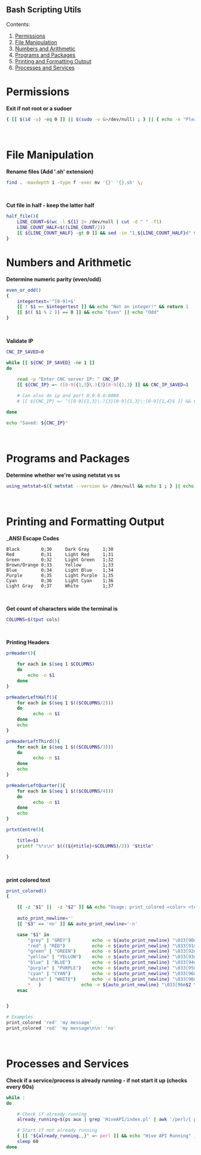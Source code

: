  Bash Scripting Utils
----------------------

Contents:
1. [Permissions](#permissions)
2. [File Manipulation](#file-permissions)
3. [Numbers and Arithmetic](#numbers-and-arithmetic)
4. [Programs and Packages](#programs-and-packages)
5. [Printing and Formatting Output](#printing-and-formatting-output)
6. [Processes and Services](#processes-and-services)


#  Permissions

__Exit if not root or a sudoer__
```bash
{ [[ $(id -u) -eq 0 ]] || $(sudo -v &>/dev/null) ; } || { echo -e "Please run with sudo privileges.\nExiting..." ; exit 1 ; } 
```

<br />

# File Manipulation
__Rename files (Add '.sh' extension)__
```bash
find . -maxdepth 1 -type f -exec mv '{}' '{}.sh' \;
```

<br />

__Cut file in half - keep the latter half__
```bash
half_file(){
    LINE_COUNT=$(wc -l ${1} 2> /dev/null | cut -d " " -f1)
    LINE_COUNT_HALF=$((LINE_COUNT/2))
    [[ ${LINE_COUNT_HALF} -gt 0 ]] && sed -in "1,${LINE_COUNT_HALF}d" ${1}
}
```


# Numbers and Arithmetic

__Determine numeric parity (even/odd)__
```bash
even_or_odd()
{
    integertest='^[0-9]+$'
    [[ ! $1 =~ $integertest ]] && echo "Not an integer!" && return 1
    [[ $(( $1 % 2 )) == 0 ]] && echo "Even" || echo "Odd"
}
```

<br />


__Validate IP__
```bash
CNC_IP_SAVED=0

while [[ ${CNC_IP_SAVED} -ne 1 ]] 
do

    read -p "Enter CNC server IP: " CNC_IP
    [[ ${CNC_IP} =~ ([0-9]{1,3}\.){3}[0-9]{1,3} ]] && CNC_IP_SAVED=1
    
    # Can also do ip and port 0.0.0.0:8080
    # [[ ${CNC_IP} =~ ^([0-9]{1,3}\.){3}[0-9]{1,3}\:[0-9]{1,4}$ ]] && CNC_IP_SAVED=1

done

echo "Saved: ${CNC_IP}"
```

<br />


# Programs and Packages

__Determine whether we're using netstat vs ss__
```bash
using_netstat=$({ netstat --version &> /dev/null && echo 1 ; } || echo 0)
```

<br />

# Printing and Formatting Output


___ANSI Escape Codes__
```
Black        0;30     Dark Gray     1;30
Red          0;31     Light Red     1;31
Green        0;32     Light Green   1;32
Brown/Orange 0;33     Yellow        1;33
Blue         0;34     Light Blue    1;34
Purple       0;35     Light Purple  1;35
Cyan         0;36     Light Cyan    1;36
Light Gray   0;37     White         1;37
```

<br />

__Get count of characters wide the terminal is__
```bash
COLUMNS=$(tput cols)
```

<br />

__Printing Headers__
```bash
prHeader(){

    for each in $(seq 1 $COLUMNS)
    do
        echo -n $1
    done
}

prHeaderLeftHalf(){
    for each in $(seq 1 $(($COLUMNS/2)))
    do
          echo -n $1
    done
    echo
}

prHeaderLeftThird(){
    for each in $(seq 1 $(($COLUMNS/3)))
    do
          echo -n $1
    done
    echo
}

prHeaderLeftQuarter(){
    for each in $(seq 1 $(($COLUMNS/4)))
    do
          echo -n $1
    done
    echo
}

prtxtCentre(){

    title=$1
    printf "%*s\n" $(((${#title}+$COLUMNS)/2)) "$title"

}
```

<br />

__print colored text__
```bash
print_colored()
{

    [[ -z "$1" ||  -z "$2" ]] && echo "Usage: print_colored <color> <text>" && exit 1
    
    auto_print_newline=''
    [[ "$3" == 'no' ]] && auto_print_newline='-n' 

    case "$1" in
        "grey" | "GREY")        echo -e ${auto_print_newline} "\033[90m$2 \033[00m" ;;
        "red" | "RED")          echo -e ${auto_print_newline} "\033[91m$2 \033[00m" ;;
        "green" | "GREEN")      echo -e ${auto_print_newline} "\033[92m$2 \033[00m" ;;
        "yellow" | "YELLOW")    echo -e ${auto_print_newline} "\033[93m$2 \033[00m" ;;
        "blue" | "BLUE")        echo -e ${auto_print_newline} "\033[94m$2 \033[00m" ;;
        "purple" | "PURPLE")    echo -e ${auto_print_newline} "\033[95m$2 \033[00m" ;;
        "cyan" | "CYAN")        echo -e ${auto_print_newline} "\033[96m$2 \033[00m" ;;
        "white" | "WHITE")      echo -e ${auto_print_newline} "\033[96m$2 \033[00m" ;;
        *   )               echo -e ${auto_print_newline} "\033[96m$2 \033[00m" ;;
    esac


}

# Examples
print_colored 'red' 'my message'
print_colored 'red' 'my message\n\n' 'no'
```

<br />

# Processes and Services

__Check if a service/process is already running - if not start it up (checks every 60s)__
```bash
while :
do

    # Check if already running
    already_running=$(ps aux | grep 'HiveAPI/index.pl' | awk '/perl/{ print $11 }' | xargs)

    # Start if not already running
    { [[ "${already_running,,}" =~ perl ]] && echo "Hive API Running" ; } || { echo "Not running. Starting Up...." && $(which perl) /home/control-io/www/HiveAPI/inde$
    sleep 60
done
```

